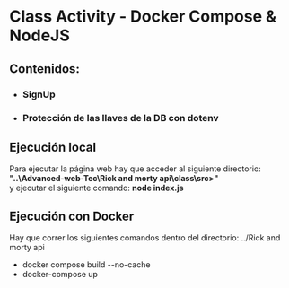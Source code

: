 # Class Activity - Docker Compose & NodeJS
## Contenidos:
* ### SignUp
* ### Protección de las llaves de la DB con **dotenv**
## Ejecución local
Para ejecutar la página web hay que acceder al siguiente directorio: **"..\Advanced-web-Tec\Rick and morty api\class\src>"**  
y ejecutar el siguiente comando: **node index.js**

## Ejecución con Docker
Hay que correr los siguientes comandos dentro del directorio: ../Rick and morty api
- docker compose build --no-cache
- docker-compose up

